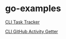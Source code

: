 # go-examples

[CLI Task Tracker](https://github.com/anilonayy/go-examples/tree/master/task-tracker-cli)

[CLI GitHub Activity Getter](https://github.com/anilonayy/go-examples/tree/master/github-user-activity)
